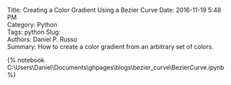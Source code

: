 Title: Creating a Color Gradient Using a Bezier Curve 
Date: 2016-11-19 5:48 PM  
Category: Python  
Tags: python
Slug:  
Authors: Daniel P. Russo  
Summary: How to create a color gradient from an arbitrary set of colors. 


{% notebook C:\Users\Daniel\Documents\ghpages\blogs\bezier_curve\BezierCurve.ipynb %}